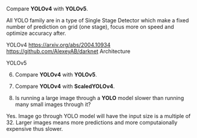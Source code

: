 Compare **YOLOv4** with **YOLOv5**.

All YOLO family are in a type of Single Stage Detector which make a fixed number of prediction on grid (one stage), focus more on speed and optimize accuracy after. 

YOLOv4
https://arxiv.org/abs/2004.10934
https://github.com/AlexeyAB/darknet
Architecture

YOLOv5

6.  Compare **YOLOv4** with **YOLOv5**.
    
7.  Compare **YOLOv4** with **ScaledYOLOv4**.
    
8.  Is running a large image through a **YOLO** model slower than running many small images through it?

Yes. Image go through YOLO model will have the input size is a multiple of 32. Larger images means more predictions and more computaionally expensive thus slower.